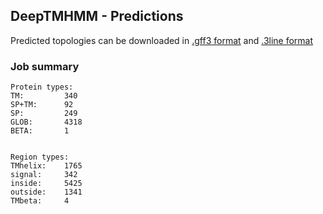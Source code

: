 ## DeepTMHMM - Predictions
Predicted topologies can be downloaded in [.gff3 format](TMRs.gff3) and [.3line format](predicted_topologies.3line)
### Job summary
```
Protein types:
TM:			340
SP+TM:		92
SP:			249
GLOB:		4318
BETA:		1


Region types:
TMhelix:	1765
signal:		342
inside:		5425
outside:	1341
TMbeta:		4
```
